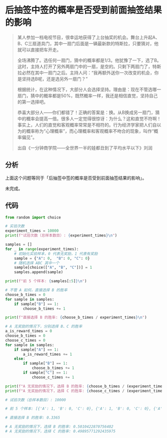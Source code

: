 # 后抽签中签的概率是否受到前面抽签结果的影响

> 某人参加一档电视节目，很幸运地获得了上台抽奖的机会。舞台上升起A、B、C三扇道具门，其中一扇门后面是一辆最新款的特斯拉，只要猜对，他就可以直接把车开走。
>
> 全场沸腾了。选任何一扇门，猜中的概率都是1/3。他犹豫了一下，选了B。这时，主持人打开了另外两扇门中的一扇，是空的。只剩下两扇门了，特斯拉必然在其中一扇门之后。主持人问：“我再额外送你一次改变的机会，你是坚持选B呢，还是选另外一扇门？”
>
> 根据统计，在这种情况下，大部分人会选择坚持。理由是：现在不管选哪一扇门，猜中的概率都是50%，既然概率一样，我还是相信直觉，坚持自己的第一选择吧。
>
>恭喜大部分人——你们都错了！正确的答案是：换。从B换成另一扇门，猜中的概率会提高一倍。很多人一定觉得很惊讶：为什么？这和直觉不符啊！事实上，人们的直觉和客观概率常常是不相符的。行为经济学家把人们自以为的概率称为“心理概率”，而心理概率和客观概率不吻合的现象，叫作“概率偏见”。
>
> 出自《一分钟商学院——全世界一半的娃都丑到了平均水平以下》刘润

## 分析

上面这个问题等同于「后抽签中签的概率是否受到前面抽签结果的影响」。

未完成。

## 代码

```python
from random import choice

# 实验次数
experiment_times = 10000
print(f"试验次数（总样本数目）: {experiment_times}\n")

samples = []
for _ in range(experiment_times):
    # 初始化实验样本，0 代表无奖励，1 代表有奖励
    sample = {"A": 0,  "B": 0, "C": 0}
    # 随机选择 ABC 其中一个
    sample[choice(["A", "B", "C"])] = 1
    samples.append(sample)

print(f"前 5 个样本: {samples[:5]}\n")

# 不管 A 如何，直接选择 B 的胜率
choose_b_times = 0
for sample in samples:
    if sample["B"] == 1:
        choose_b_times += 1

print(f"直接选择 B 的胜率: {choose_b_times / experiment_times}\n")

# A 无奖励的情况下，分别选择 B、C 的胜率
a_is_reward_times = 0
choose_b_times = 0
choose_c_times = 0
for sample in samples:
    if sample["A"] == 1:
        a_is_reward_times += 1
    else:
        if sample["B"] == 1:
            choose_b_times += 1
        if sample["C"] == 1:
            choose_c_times += 1

print(f"A 无奖励的情况下，选择 B 的胜率: {choose_b_times / (experiment_times - a_is_reward_times)}")
print(f"A 无奖励的情况下，选择 C 的胜率: {choose_c_times / (experiment_times - a_is_reward_times)}")

# 试验次数（总样本数目）: 10000

# 前 5 个样本: [{'A': 1, 'B': 0, 'C': 0}, {'A': 1, 'B': 0, 'C': 0}, {'A': 0, 'B': 1, 'C': 0}, {'A': 1, 'B': 0, 'C': 0}, {'A': 0, 'B': 1, 'C': 0}]

# 直接选择 B 的胜率: 0.3365

# A 无奖励的情况下，选择 B 的胜率: 0.5010422870756402
# A 无奖励的情况下，选择 C 的胜率: 0.49895771292435975
```
